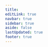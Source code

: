```yaml
---
title:
editLink: true
navbar: true
sidebar: true
aside: false
lastUpdated: true
footer: true
---
```

